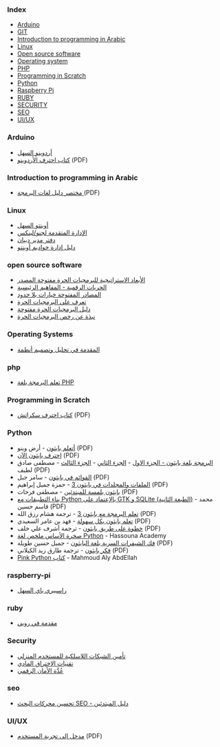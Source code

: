 ### Index

* [Arduino](#arduino)
* [GIT](#git)
* [Introduction to programming in Arabic](#introduction)
* [Linux](#linux)
* [Open source software](#oss)
* [Operating system](#os)
* [PHP](#php)
* [Programming in Scratch](#scratch)
* [Python](#python)
* [Raspberry Pi](#raspberry-pi)
* [RUBY](#ruby)
* [SECURITY](#security)
* [SEO](#seo)
* [UI/UX](#ui-ux)


### Arduino

* [أردوينو السهل](http://librebooks.org/simply-arduino/)
* [كتاب احترف الأردوينو](http://www.ev-center.com/uploads/2/1/2/6/21261678/arduino.pdf) (PDF)


### Introduction to programming in Arabic

* [مختصر دليل لغات البرمجة ](https://alyassen.github.io/Brief-guide-to-programming-languages-v1.2.4.pdf) (PDF)


### Linux

* [أوبنتو السهل](http://librebooks.org/simply-ubuntu/)
* [الإدارة المتقدمة لجنو/لينكس ](http://librebooks.org/gnu-linux-advanced-administration/)
* [دفتر مدير دبيان](http://librebooks.org/debian-handbook-arabic/)
* [دليل إدارة خواديم أوبنتو ](http://librebooks.org/ubuntu-server-guide-arabic/)


### open source software

* [الأبعاد الاستراتيجية للبرمجيات الحرة مفتوحة المصدر](http://librebooks.org/strategic-dimensions-of-free-and-open-source-software/)
* [الحريات الرقمية - المفاهيم الرئيسية](http://librebooks.org/digital-freedoms-main-concepts/)
* [المصادر المفتوحة خيارات بلا حدود](http://librebooks.org/opensource-ultimate-options/)
* [تعرف على البرمجيات الحرة](http://librebooks.org/know-free-software/)
* [دليل البرمجيات الحرة مفتوحة](http://librebooks.org/free-opensource-guide/)
* [نبذة عن رخص البرمجيات الحرة](http://librebooks.org/bref-about-foss-licenses/)


### Operating Systems

* [المقدمة في تحليل وتصميم أنظمة](http://librebooks.org/intro-to-os-analysis-and-design/)


### php

* [تعلم البرمجة بلغة PHP](http://librebooks.org/learn-programming-with-php/)


### Programming in Scratch

* [كتاب احترف سكراتش](http://www.ev-center.com/uploads/2/1/2/6/21261678/scratch.pdf) (PDF)


### Python

* [أتعلم بايثون](https://docs.google.com/viewerng/viewer?url=https://books-library.online/files/books-library.online_noo72561738871c402b720af1-6336.pdf) - أرض وينو (PDF)
* [إحترف بايثون الآن](https://docs.google.com/viewerng/viewer?url=https://books-library.online/files/download-pdf-ebooks.org-1521324052-896.pdf) (PDF)
* [البرمجة بلغة بايثون - الجزء الاول](https://docs.google.com/viewerng/viewer?url=https://books-library.online/files/books-library.online_noo80cddaee19cbc1b6e69952-21117.pdf) - [الجزء الثاني](https://docs.google.com/viewerng/viewer?url=http://books-library.online/files/download-pdf-ebooks.org-ku-19115.pdf) - [الجزء الثالث](https://docs.google.com/viewerng/viewer?url=http://274axt0y9o.download2.org/dl2.php?id%3D200739715%26h%3Da88a6874133f9942bc5b20b164ab608b%26ext%3Dpdf%26u%3Dcache&292) - مصطفى صادق لطيف (PDF)
* [القوائم في بايثون](https://docs.google.com/viewerng/viewer?url=http://books-library.online/files/download-pdf-ebooks.org-ku-17006.pdf) - سامر جبل (PDF)
* [الملفات والمجلدات في بايثون 3](https://docs.google.com/viewerng/viewer?url=http://4bgkhs2xus.download2.org/dl2.php?id%3D200739722%26h%3De37ffa58f20e6d9dfe1ae319a95032a0%26ext%3Dpdf%26u%3Dcache&685) - حمزة جميل إبراهيم (PDF)
* [بايثون بلمسة للمبتدئين](https://docs.google.com/viewerng/viewer?url=http://xk75cxfrg9.download2.org/dl2.php?id%3D200739708%26h%3De34f74c6166589ff34437795b9b1a3b8%26ext%3Dpdf%26u%3Dcache&506) - مصطفى فرحات (PDF)
* [بناء التطبيقات مع Python بالإعتماد على GTK و SQLite (الطبعة الثانية)](http://www.maastaar.com/books/pygtk-2nd-edition/Building-Applications-With-PyGTK-and-SQLite-2nd-Edition.pdf) - محمد قاسم حسين (PDF)
* [تعلم البرمجة مع بايثون 3](https://docs.google.com/viewerng/viewer?url=http://books-library.online/files/download-pdf-ebooks.org-ku-18842.pdf) - ترجمة هشام رزق الله (PDF)
* [تعلم بايثون بكل سهولة](https://docs.google.com/viewerng/viewer?url=https://books-library.online/files/books-library.online_noof25c03826673ee096f3953-14983.pdf) - فهد بن عامر السعيدي (PDF)
* [خطوة على طريق بايثون](https://docs.google.com/viewerng/viewer?url=http://tndiflrx8w.download2.org/dl2.php?id%3D200739701%26h%3D0c4a1687edad78beb73a092c118ad323%26ext%3Dpdf%26u%3Dcache&646) - ترجمة أشرف علي خلف (PDF)
* [صخرة الأساس ملخص لغة Python](https://www.hassouna-academy.com/books) - Hassouna Academy
* [فك الشيفرات السرية بلغة البايثون](https://docs.google.com/viewerng/viewer?url=https://books-library.online/files/books-library.online_noo886555f432ac48676ffb48-6190.pdf) - جميل حسين طويله (PDF)
* [فكر بايثون](https://docs.google.com/viewerng/viewer?url=https://books-library.online/files/books-library.online_noo025cdd7f7e8b2d16180a8e-22956.pdf) - ترجمة طارق زيد الكيلاني (PDF)
* [Pink Python كتاب](https://github.com/Ma7moud3ly/pink-python/releases) - Mahmoud Aly AbdEllah


### raspberry-pi

* [راسبيري باي السهل](http://librebooks.org/simply-raspberry-pi/)


### ruby

* [مقدمة في روبي](http://librebooks.org/intro-to-ruby/)


### Security

* [تأمين الشبكات اللاسلكية للمستخدم المنزلي](http://librebooks.org/secure-wireless-networks-for-home-users/)
* [تقنيات الاختراق المادي](http://librebooks.org/physical-hacking-techniques/)
* [عُدَّة الأمان الرقمي](http://librebooks.org/security-in-a-box/)


### seo

* [تحسين محركات البحث SEO - دليل المبتدئين](http://librebooks.org/search-engine-optimization-seo-starter-guide-ar/)


### UI/UX

* [مدخل إلى تجربة المستخدم](https://sourceforge.net/projects/omlx/files/open%20books/1.0/Intro-to-UX-Arabic-v1.0.pdf/download) (PDF)
